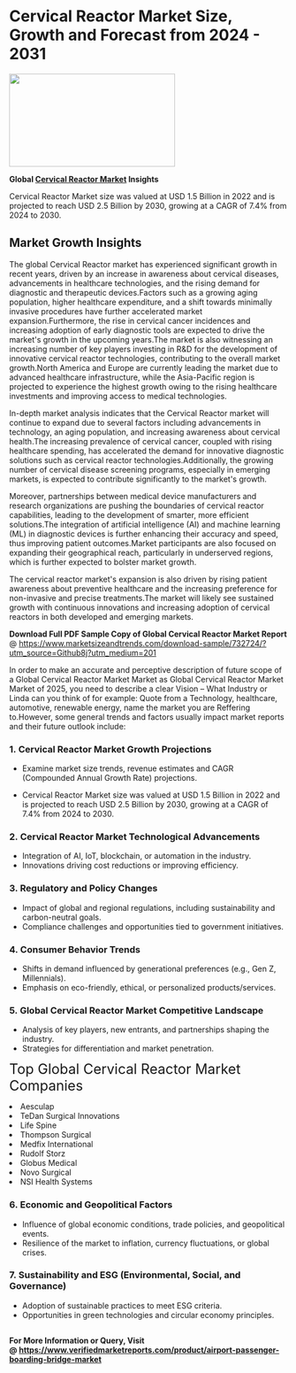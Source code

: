 <H1>Cervical Reactor Market Size, Growth and Forecast from 2024 - 2031</H1><img class="aligncenter size-medium wp-image-584254" src="https://thirdeyenews.in/wp-content/uploads/2024/09/Global-Market-Research-300x168.jpeg" alt="" width="300" height="168" /><p><strong>Global&nbsp;<a href="https://www.marketsizeandtrends.com/download-sample/732724/?utm_source=Github8j?utm_medium=201">Cervical Reactor Market</a> Insights</strong></p><p>Cervical Reactor Market size was valued at USD 1.5 Billion in 2022 and is projected to reach USD 2.5 Billion by 2030, growing at a CAGR of 7.4% from 2024 to 2030.</p><p><h2>Market Growth Insights</h2> <p>The global Cervical Reactor market has experienced significant growth in recent years, driven by an increase in awareness about cervical diseases, advancements in healthcare technologies, and the rising demand for diagnostic and therapeutic devices.Factors such as a growing aging population, higher healthcare expenditure, and a shift towards minimally invasive procedures have further accelerated market expansion.Furthermore, the rise in cervical cancer incidences and increasing adoption of early diagnostic tools are expected to drive the market's growth in the upcoming years.The market is also witnessing an increasing number of key players investing in R&D for the development of innovative cervical reactor technologies, contributing to the overall market growth.North America and Europe are currently leading the market due to advanced healthcare infrastructure, while the Asia-Pacific region is projected to experience the highest growth owing to the rising healthcare investments and improving access to medical technologies.</p> <p>In-depth market analysis indicates that the Cervical Reactor market will continue to expand due to several factors including advancements in technology, an aging population, and increasing awareness about cervical health.The increasing prevalence of cervical cancer, coupled with rising healthcare spending, has accelerated the demand for innovative diagnostic solutions such as cervical reactor technologies.Additionally, the growing number of cervical disease screening programs, especially in emerging markets, is expected to contribute significantly to the market's growth.</p> <p>Moreover, partnerships between medical device manufacturers and research organizations are pushing the boundaries of cervical reactor capabilities, leading to the development of smarter, more efficient solutions.The integration of artificial intelligence (AI) and machine learning (ML) in diagnostic devices is further enhancing their accuracy and speed, thus improving patient outcomes.Market participants are also focused on expanding their geographical reach, particularly in underserved regions, which is further expected to bolster market growth.</p> <p>The cervical reactor market's expansion is also driven by rising patient awareness about preventive healthcare and the increasing preference for non-invasive and precise treatments.The market will likely see sustained growth with continuous innovations and increasing adoption of cervical reactors in both developed and emerging markets.</p> <p><span class=""><strong>Download Full PDF Sample Copy of Global Cervical Reactor Market Report</strong> @ <a href="https://www.marketsizeandtrends.com/download-sample/732724/?utm_source=Github8j?utm_medium=201" target="_blank">https://www.marketsizeandtrends.com/download-sample/732724/?utm_source=Github8j?utm_medium=201</a></span></p><p>In order to make an accurate and perceptive description of future scope of a Global&nbsp;Cervical Reactor Market Market as Global&nbsp;Cervical Reactor Market Market of 2025, you need to describe a clear Vision &ndash; What Industry or Linda can you think of for example: Quote from a Technology, healthcare, automotive, renewable energy, name the market you are Reffering to.However, some general trends and factors usually impact market reports and their future outlook include:</p><h3>1.&nbsp;<strong>Cervical Reactor Market Growth Projections</strong></h3><ul><li>Examine market size trends, revenue estimates and CAGR (Compounded Annual Growth Rate) projections.</li><li><p>Cervical Reactor Market size was valued at USD 1.5 Billion in 2022 and is projected to reach USD 2.5 Billion by 2030, growing at a CAGR of 7.4% from 2024 to 2030.</p></li></ul><h3>2.&nbsp;<strong>Cervical Reactor Market Technological Advancements</strong></h3><ul><li>Integration of AI, IoT, blockchain, or automation in the industry.</li><li>Innovations driving cost reductions or improving efficiency.</li></ul><h3>3.&nbsp;<strong>Regulatory and Policy Changes</strong></h3><ul><li>Impact of global and regional regulations, including sustainability and carbon-neutral goals.</li><li>Compliance challenges and opportunities tied to government initiatives.</li></ul><h3>4.&nbsp;<strong>Consumer Behavior Trends</strong></h3><ul><li>Shifts in demand influenced by generational preferences (e.g., Gen Z, Millennials).</li><li>Emphasis on eco-friendly, ethical, or personalized products/services.</li></ul><h3>5.&nbsp;<strong>Global Cervical Reactor Market Competitive Landscape</strong></h3><ul><li>Analysis of key players, new entrants, and partnerships shaping the industry.</li><li>Strategies for differentiation and market penetration.</li></ul><p data-pm-slice="1 1 []"><span style="color: inherit; font-family: inherit; font-size: 25px;">Top Global Cervical Reactor Market Companies</span></p><div class="" data-test-id=""><p><li>Aesculap</li><li> TeDan Surgical Innovations</li><li> Life Spine</li><li> Thompson Surgical</li><li> Medfix International</li><li> Rudolf Storz</li><li> Globus Medical</li><li> Novo Surgical</li><li> NSI Health Systems</li></p></div><h3>6.&nbsp;<strong>Economic and Geopolitical Factors</strong></h3><ul><li>Influence of global economic conditions, trade policies, and geopolitical events.</li><li>Resilience of the market to inflation, currency fluctuations, or global crises.</li></ul><h3>7.&nbsp;<strong>Sustainability and ESG (Environmental, Social, and Governance)</strong></h3><ul><li>Adoption of sustainable practices to meet ESG criteria.</li><li>Opportunities in green technologies and circular economy principles.</li></ul><h2><strong style="font-size: 14px;">For More Information or Query, Visit @&nbsp;</strong><a style="background-color: #ffffff; font-size: 14px;" href="https://www.marketsizeandtrends.com/report/cervical-reactor-market/" target="_blank">https://www.verifiedmarketreports.com/product/airport-passenger-boarding-bridge-market</a></h2>